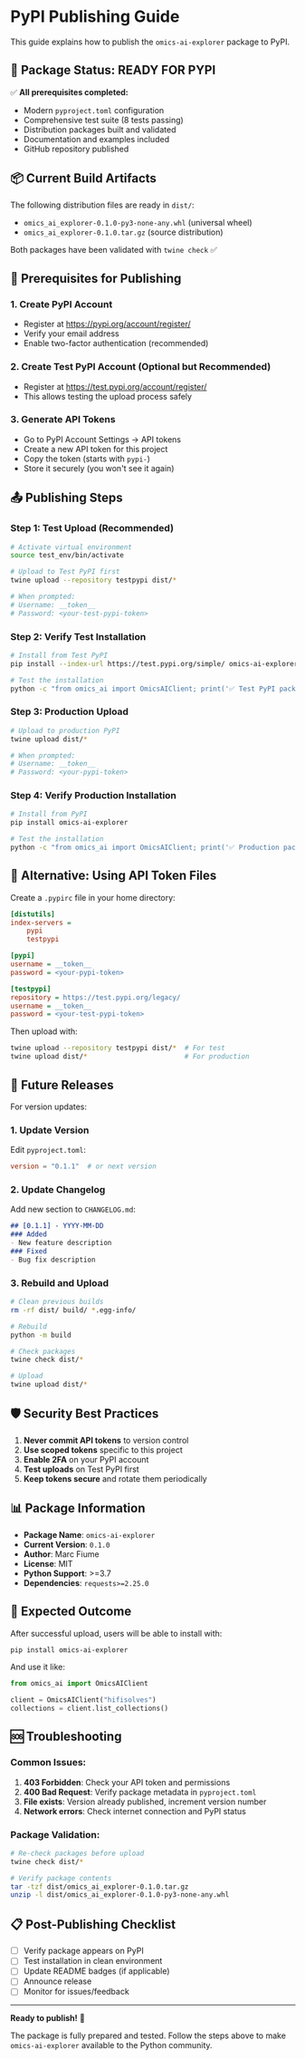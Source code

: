 # PyPI Publishing Guide

This guide explains how to publish the `omics-ai-explorer` package to PyPI.

## 🚀 **Package Status: READY FOR PYPI**

✅ **All prerequisites completed:**
- Modern `pyproject.toml` configuration
- Comprehensive test suite (8 tests passing)
- Distribution packages built and validated
- Documentation and examples included
- GitHub repository published

## 📦 **Current Build Artifacts**

The following distribution files are ready in `dist/`:
- `omics_ai_explorer-0.1.0-py3-none-any.whl` (universal wheel)
- `omics_ai_explorer-0.1.0.tar.gz` (source distribution)

Both packages have been validated with `twine check` ✅

## 🔑 **Prerequisites for Publishing**

### 1. Create PyPI Account
- Register at https://pypi.org/account/register/
- Verify your email address
- Enable two-factor authentication (recommended)

### 2. Create Test PyPI Account (Optional but Recommended)
- Register at https://test.pypi.org/account/register/
- This allows testing the upload process safely

### 3. Generate API Tokens
- Go to PyPI Account Settings → API tokens
- Create a new API token for this project
- Copy the token (starts with `pypi-`)
- Store it securely (you won't see it again)

## 📤 **Publishing Steps**

### Step 1: Test Upload (Recommended)
```bash
# Activate virtual environment
source test_env/bin/activate

# Upload to Test PyPI first
twine upload --repository testpypi dist/*

# When prompted:
# Username: __token__
# Password: <your-test-pypi-token>
```

### Step 2: Verify Test Installation
```bash
# Install from Test PyPI
pip install --index-url https://test.pypi.org/simple/ omics-ai-explorer

# Test the installation
python -c "from omics_ai import OmicsAIClient; print('✅ Test PyPI package works!')"
```

### Step 3: Production Upload
```bash
# Upload to production PyPI
twine upload dist/*

# When prompted:
# Username: __token__  
# Password: <your-pypi-token>
```

### Step 4: Verify Production Installation
```bash
# Install from PyPI
pip install omics-ai-explorer

# Test the installation
python -c "from omics_ai import OmicsAIClient; print('✅ Production package works!')"
```

## 🔧 **Alternative: Using API Token Files**

Create a `.pypirc` file in your home directory:

```ini
[distutils]
index-servers =
    pypi
    testpypi

[pypi]
username = __token__
password = <your-pypi-token>

[testpypi]
repository = https://test.pypi.org/legacy/
username = __token__
password = <your-test-pypi-token>
```

Then upload with:
```bash
twine upload --repository testpypi dist/*  # For test
twine upload dist/*                        # For production
```

## 🔄 **Future Releases**

For version updates:

### 1. Update Version
Edit `pyproject.toml`:
```toml
version = "0.1.1"  # or next version
```

### 2. Update Changelog
Add new section to `CHANGELOG.md`:
```markdown
## [0.1.1] - YYYY-MM-DD
### Added
- New feature description
### Fixed
- Bug fix description
```

### 3. Rebuild and Upload
```bash
# Clean previous builds
rm -rf dist/ build/ *.egg-info/

# Rebuild
python -m build

# Check packages
twine check dist/*

# Upload
twine upload dist/*
```

## 🛡️ **Security Best Practices**

1. **Never commit API tokens** to version control
2. **Use scoped tokens** specific to this project
3. **Enable 2FA** on your PyPI account
4. **Test uploads** on Test PyPI first
5. **Keep tokens secure** and rotate them periodically

## 📊 **Package Information**

- **Package Name**: `omics-ai-explorer`
- **Current Version**: `0.1.0`
- **Author**: Marc Fiume
- **License**: MIT
- **Python Support**: >=3.7
- **Dependencies**: `requests>=2.25.0`

## 🎯 **Expected Outcome**

After successful upload, users will be able to install with:
```bash
pip install omics-ai-explorer
```

And use it like:
```python
from omics_ai import OmicsAIClient

client = OmicsAIClient("hifisolves")
collections = client.list_collections()
```

## 🆘 **Troubleshooting**

### Common Issues:

1. **403 Forbidden**: Check your API token and permissions
2. **400 Bad Request**: Verify package metadata in `pyproject.toml`  
3. **File exists**: Version already published, increment version number
4. **Network errors**: Check internet connection and PyPI status

### Package Validation:
```bash
# Re-check packages before upload
twine check dist/*

# Verify package contents
tar -tzf dist/omics_ai_explorer-0.1.0.tar.gz
unzip -l dist/omics_ai_explorer-0.1.0-py3-none-any.whl
```

## 📋 **Post-Publishing Checklist**

- [ ] Verify package appears on PyPI
- [ ] Test installation in clean environment
- [ ] Update README badges (if applicable)
- [ ] Announce release
- [ ] Monitor for issues/feedback

---

**Ready to publish!** 🚀

The package is fully prepared and tested. Follow the steps above to make `omics-ai-explorer` available to the Python community.